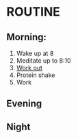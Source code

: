 # ROUTINE

## Morning:
1. Wake up at 8
2. Meditate up to 8:10
3. [Work out](workout.md)
4. Protein shake
5. Work

## Evening

## Night


